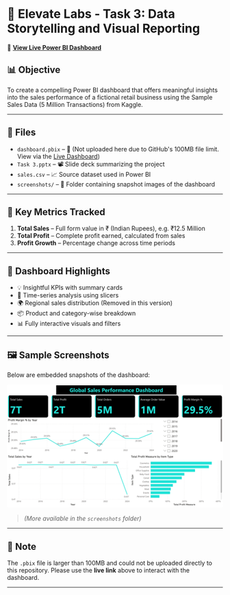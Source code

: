 # 🧠 Elevate Labs - Task 3: Data Storytelling and Visual Reporting

🔗 **[View Live Power BI Dashboard](https://app.powerbi.com/groups/me/reports/5d19096d-1563-4409-9b6d-56a9f0c0cbd7/ee8ac30ed92a4e400079?experience=power-bi)**

## 📊 Objective
To create a compelling Power BI dashboard that offers meaningful insights into the sales performance of a fictional retail business using the Sample Sales Data (5 Million Transactions) from Kaggle.

---

## 📁 Files

- `dashboard.pbix` – 📂 (Not uploaded here due to GitHub's 100MB file limit. View via the [Live Dashboard](https://app.powerbi.com/groups/me/reports/5d19096d-1563-4409-9b6d-56a9f0c0cbd7/ee8ac30ed92a4e400079?experience=power-bi))
- `Task 3.pptx` – 📽️ Slide deck summarizing the project
- `sales.csv` – 📈 Source dataset used in Power BI
- `screenshots/` – 📸 Folder containing snapshot images of the dashboard

---

## 📌 Key Metrics Tracked

1. **Total Sales** – Full form value in ₹ (Indian Rupees), e.g. ₹12.5 Million
2. **Total Profit** – Complete profit earned, calculated from sales
3. **Profit Growth** – Percentage change across time periods

---

## 🎯 Dashboard Highlights

- 💡 Insightful KPIs with summary cards
- 📅 Time-series analysis using slicers
- 🌍 Regional sales distribution (Removed in this version)
- 📦 Product and category-wise breakdown
- 📊 Fully interactive visuals and filters

---

## 🖼️ Sample Screenshots

Below are embedded snapshots of the dashboard:

![Dashboard Screenshot](screenshots/dashboard.jpg)

> *(More available in the `screenshots` folder)*

---

## 🚫 Note
The `.pbix` file is larger than 100MB and could not be uploaded directly to this repository. Please use the **live link** above to interact with the dashboard.

---

